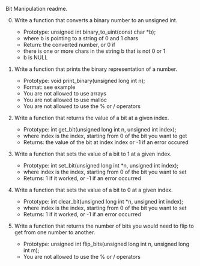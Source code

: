 Bit Manipulation readme.

0. Write a function that converts a binary number to an unsigned int.
	* Prototype: unsigned int binary_to_uint(const char *b);
	* where b is pointing to a string of 0 and 1 chars
	* Return: the converted number, or 0 if
	* there is one or more chars in the string b that is not 0 or 1
	* b is NULL

1. Write a function that prints the binary representation of a number.
	* Prototype: void print_binary(unsigned long int n);
	* Format: see example
	* You are not allowed to use arrays
	* You are not allowed to use malloc
	* You are not allowed to use the % or / operators

2. Write a function that returns the value of a bit at a given index.
	* Prototype: int get_bit(unsigned long int n, unsigned int index);
	* where index is the index, starting from 0 of the bit you want to get
	* Returns: the value of the bit at index index or -1 if an error occured

3. Write a function that sets the value of a bit to 1 at a given index.
	* Prototype: int set_bit(unsigned long int *n, unsigned int index);
	* where index is the index, starting from 0 of the bit you want to set
	* Returns: 1 if it worked, or -1 if an error occurred

4. Write a function that sets the value of a bit to 0 at a given index.
	* Prototype: int clear_bit(unsigned long int *n, unsigned int index);
	* where index is the index, starting from 0 of the bit you want to set
	* Returns: 1 if it worked, or -1 if an error occurred

5. Write a function that returns the number of bits you would need to flip to get from one number to another.
	* Prototype: unsigned int flip_bits(unsigned long int n, unsigned long int m);
	* You are not allowed to use the % or / operators
